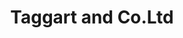 ---
title: "Taggart and Co.Ltd"
address: "38-44, Main St, Ballymoney, Co. Antrim BT53 6AP"
tel: "02827 662130"
county: "Antrim"
category: "Canoeing Kayaking"
type: "Content"
lat: "055.0690790000"
lng: "-006.5161920000"
---